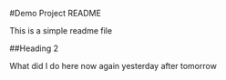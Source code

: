 #Demo Project README

This is a simple readme file

##Heading 2

What did I do here now again yesterday after tomorrow